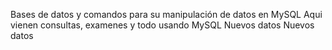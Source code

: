 Bases de datos y comandos para su manipulación de datos en MySQL
Aqui vienen consultas, examenes y todo usando MySQL
Nuevos datos
Nuevos datos
